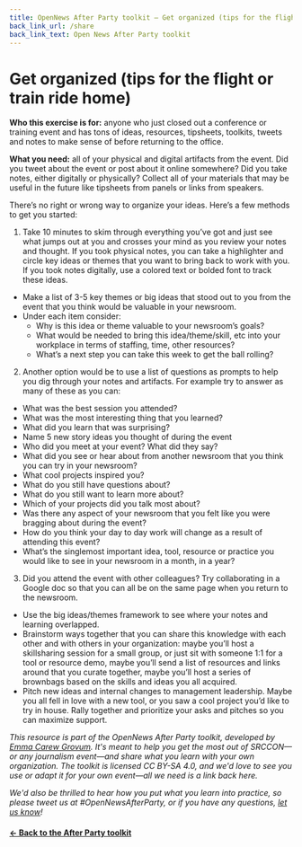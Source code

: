 ```yaml
---
title: OpenNews After Party toolkit — Get organized (tips for the flight or train ride home)
back_link_url: /share
back_link_text: Open News After Party toolkit
---
```


# Get organized (tips for the flight or train ride home)

**Who this exercise is for:** anyone who just closed out a conference or training event and has tons of ideas, resources, tipsheets, toolkits, tweets and notes to make sense of before returning to the office. 

**What you need:** all of your physical and digital artifacts from the event. Did you tweet about the event or post about it online somewhere? Did you take notes, either digitally or physically? Collect all of your materials that may be useful in the future like tipsheets from panels or links from speakers. 

There’s no right or wrong way to organize your ideas. Here’s a few methods to get you started: 

1) Take 10 minutes to skim through everything you’ve got and just see what jumps out at you and crosses your mind as you review your notes and thought. If you took physical notes, you can take a highlighter and circle key ideas or themes that you want to bring back to work with you. If you took notes digitally, use a colored text or bolded font to track these ideas. 

* Make a list of 3-5 key themes or big ideas that stood out to you from the event that you think would be valuable in your newsroom. 
* Under each item consider:    
    * Why is this idea or theme valuable to your newsroom’s goals?
    * What would be needed to bring this idea/theme/skill, etc into your workplace in terms of staffing, time, other resources? 
    * What’s a next step you can take this week to get the ball rolling? 

2) Another option would be to use a list of questions as prompts to help you dig through your notes and artifacts. For example try to answer as many of these as you can: 

* What was the best session you attended?
* What was the most interesting thing that you learned? 
* What did you learn that was surprising? 
* Name 5 new story ideas you thought of during the event
* Who did you meet at your event? What did they say? 
* What did you see or hear about from another newsroom that you think you can try in your newsroom? 
* What cool projects inspired you? 
* What do you still have questions about? 
* What do you still want to learn more about?
* Which of your projects did you talk most about? 
* Was there any aspect of your newsroom that you felt like you were bragging about during the event? 
* How do you think your day to day work will change as a result of attending this event? 
* What’s the singlemost important idea, tool, resource or practice you would like to see in your newsroom in a month, in a year? 

3) Did you attend the event with other colleagues? Try collaborating in a Google doc so that you can all be on the same page when you return to the newsroom.

* Use the big ideas/themes framework to see where your notes and learning overlapped. 
* Brainstorm ways together that you can share this knowledge with each other and with others in your organization: maybe you’ll host a skillsharing session for a small group, or just sit with someone 1:1 for a tool or resource demo, maybe you’ll send a list of resources and links around that you curate together, maybe you’ll host a series of brownbags based on the skills and ideas you all acquired. 
* Pitch new ideas and internal changes to management leadership. Maybe you all fell in love with a new tool, or you saw a cool project you’d like to try in house. Rally together and prioritize your asks and pitches so you can maximize support. 


_This resource is part of the OpenNews After Party toolkit, developed by [Emma Carew Grovum](https://twitter.com/emmacarew). It's meant to help you get the most out of SRCCON—or any journalism event—and share what you learn with your own organization. The toolkit is licensed CC BY-SA 4.0, and we'd love to see you use or adapt it for your own event—all we need is a link back here._

_We'd also be thrilled to hear how you put what you learn into practice, so please tweet us at #OpenNewsAfterParty, or if you have any questions, [let us know](mailto:info@opennews.org)!_

#### [&larr; Back to the After Party toolkit](/share)
